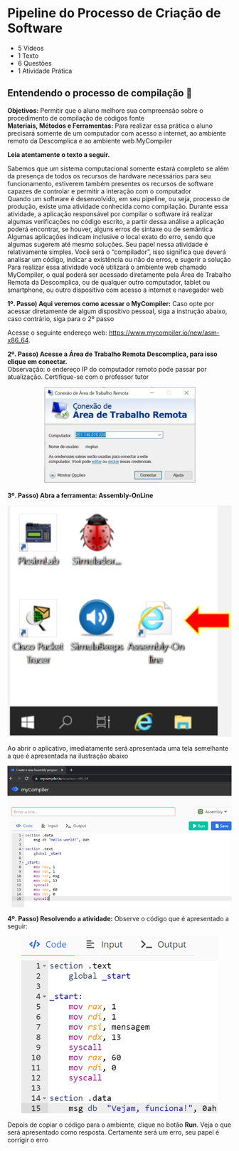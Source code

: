 # Pipeline do Processo de Criação de Software
- 5 Vídeos
- 1 Texto
- 6 Questões
- 1 Atividade Prática

## Entendendo o processo de compilação 📝
**Objetivos:** Permitir que o aluno melhore sua compreensão sobre o procedimento de compilação de códigos fonte<br>
**Materiais, Métodos e Ferramentas:** Para realizar essa prática o aluno precisará somente de um computador com acesso a internet, ao ambiente remoto da Descomplica e ao ambiente web MyCompiler

**Leia atentamente o texto a seguir.**

Sabemos que um sistema computacional somente estará completo se além da presença de todos os recursos de hardware necessários para seu funcionamento, estiverem também presentes os recursos de software capazes de controlar e permitir a interação com o computador<br>
Quando um software é desenvolvido, em seu pipeline, ou seja, processo de produção, existe uma atividade conhecida como compilação. Durante essa atividade, a aplicação responsável por compilar o software irá realizar algumas verificações no código escrito, a partir dessa análise a aplicação poderá encontrar, se houver, alguns erros de sintaxe ou de semântica<br>
Algumas aplicações indicam inclusive o local exato do erro, sendo que algumas sugerem até mesmo soluções. Seu papel nessa atividade é relativamente simples. Você será o “compilador”, isso significa que deverá analisar um código, indicar a existência ou não de erros, e sugerir a solução<br>
Para realizar essa atividade você utilizará o ambiente web chamado MyCompiler, o qual poderá ser acessado diretamente pela Área de Trabalho Remota da Descomplica, ou de qualquer outro computador, tablet ou smartphone, ou outro dispositivo com acesso a internet e navegador web

**1º. Passo) Aqui veremos como acessar o MyCompiler:** Caso opte por acessar diretamente de algum dispositivo pessoal, siga a instrução abaixo, caso contrário, siga para o 2º passo

Acesse o seguinte endereço web: https://www.mycompiler.io/new/asm-x86_64.

**2º. Passo) Acesse a Área de Trabalho Remota Descomplica, para isso clique em conectar.**<br>
Observação: o endereço IP do computador remoto pode passar por atualização. Certifique-se com o professor tutor

<p align="center"><img src="./images/conexao_de_area_de_trabalho_remota.png"></p>

**3º. Passo) Abra a ferramenta: Assembly-OnLine**

<p align="center"><img src="./images/assembly_online_atalho.png"></p>

Ao abrir o aplicativo, imediatamente será apresentada uma tela semelhante a que é apresentada na ilustração abaixo

<p align="center"><img src="./images/tela_aberta.png"></p>

**4º. Passo) Resolvendo a atividade:** Observe o código que é apresentado a seguir:

<p align="center"><img src="./images/codigo_apresentado.png"></p>

Depois de copiar o código para o ambiente, clique no botão **Run**. Veja o que será apresentado como resposta. Certamente será um erro, seu papel é corrigir o erro